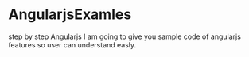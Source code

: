 # AngularjsExamles
step by step Angularjs 
I am going to give you sample code of angularjs features so user can understand easly.
